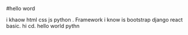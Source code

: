 #hello word 

i khaow html css js python .
Framework i know is 
bootstrap django react basic.
hi
cd. 
hello world
pythn

